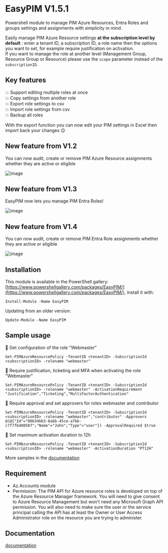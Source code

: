 # EasyPIM V1.5.1

Powershell module to manage PIM Azure Resources, Entra Roles and groups settings and assignments with simplicity in mind.

Easily manage PIM Azure Resource settings **at the subscription level by default** : enter a tenant ID, a subscription ID, a role name 
then the options you want to set, for example require justification on activation.  
If you want to manage the role at another level (Management Group, Resource Group or Resource) please use the `scope` parameter instead of the `subscriptionID`.

## Key features
:boom: Support editing multiple roles at once  
:boom: Copy settings from another role  
:boom: Export role settings to csv  
:boom: Import role settings from csv  
:boom: Backup all roles  

With the export function you can now edit your PIM settings in Excel then import back your changes :wink:

## **New feature from V1.2**  
You can now audit,  create  or remove PIM Azure Resource assignments whether they are active or eligible  

![image](https://github.com/kayasax/EasyPIM/assets/1241767/0eae1036-0415-4616-a38f-edbafaf157cb)

## **New feature from V1.3**  
EasyPIM now lets you manage PIM Entra Roles!

![image](https://github.com/kayasax/EasyPIM/assets/1241767/e2569559-57f6-41f2-adb1-d7c4aad7cb6e)

## **New feature from V1.4**  
You can now audit,  create  or remove PIM Entra Role assignments whether they are active or eligible  

![image](https://github.com/kayasax/EasyPIM/assets/1241767/8f6311ac-6ea7-4839-b216-aad04f1a72b2)


## Installation
This module is available in the PowerShell gallery: [https://www.powershellgallery.com/packages/EasyPIM/](https://www.powershellgallery.com/packages/EasyPIM/), install it with:
```pwsh
Install-Module -Name EasyPIM 
``` 
Updating from an older version:  
```pwsh
Update-Module -Name EasyPIM 
``` 

## Sample usage

:large_blue_diamond: Get configuration of the role "Webmaster"  
 ```pwsh
 Get-PIMAzureResourcePolicy -TenantID <tenantID> -SubscriptionId <subscriptionID> -rolename "webmaster"
 ```

:large_blue_diamond: Require justification, ticketing and MFA when activating the role "Webmaster"  
 ```pwsh
 Set-PIMAzureResourcePolicy -TenantID <tenantID> -SubscriptionId <subscriptionID> -rolename "webmaster" -ActivationRequirement "Justification","Ticketing","MultiFactorAuthentication"
 ```


:large_blue_diamond: Require approval and set approvers for roles webmaster and contributor  
```pwsh
Set-PIMAzureResourcePolicy -TenantID <tenantID> -SubscriptionId <subscriptionID> -rolename "webmaster","contributor" -Approvers  @(@{"Id"="00b34bb3-8a6b-45ce-a7bb-c7f7fb400507";"Name"="John";"Type"="user"}) -ApprovalRequired $true
```


:large_blue_diamond: Set maximum activation duration to 12h  
```pwsh
Set-PIMAzureResourcePolicy -TenantID <tenantID> -SubscriptionId <subscriptionID> -rolename "webmaster" -ActivationDuration "PT12H"
```
More samples in the [documentation](https://github.com/kayasax/EasyPIM/wiki/Documentation)

## Requirement
* Az.Accounts module
* Permission:
The PIM API for Azure resource roles is developed on top of the Azure Resource Manager framework. You will need to give consent to Azure Resource Management but won’t need any Microsoft Graph API permission. You will also need to make sure the user or the service principal calling the API has at least the Owner or User Access Administrator role on the resource you are trying to administer.

## Documentation
[documentation](https://github.com/kayasax/EasyPIM/wiki/Documentation)



